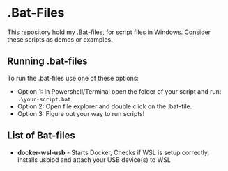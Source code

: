 # .Bat-Files

This repository hold my .Bat-files, for script files in Windows. Consider these scripts as demos or examples.


## Running .bat-files

To run the .bat-files use one of these options:

- Option 1: In Powershell/Terminal open the folder of your script and run: `.\your-script.bat`
- Option 2: Open file explorer and double click on the .bat-file.
- Option 3: Figure out your way to run scripts!

## List of Bat-files

- **docker-wsl-usb** - Starts Docker, Checks if WSL is setup correctly, installs usbipd and attach your USB device(s) to WSL

